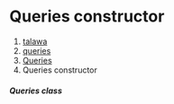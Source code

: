 
<div>

# Queries constructor

</div>










1.  [talawa](../../index.md)
2.  [queries](../../utils_queries/)
3.  [Queries](../../utils_queries/Queries-class.md)
4.  Queries constructor

##### Queries class







